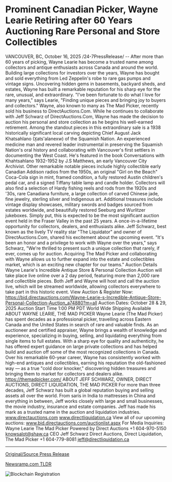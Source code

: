 # Prominent Canadian Picker, Wayne Learie Retiring after 60 Years Auctioning Rare Personal and Store Collectibles

VANCOUVER, BC, October 16, 2025 /24-7PressRelease/ -- After more than 60 years of picking, Wayne Learie has become a trusted name among collectors and antique enthusiasts across Canada and around the world. Building large collections for investors over the years, Wayne has bought and sold everything from Led Zeppelin's robe to rare gas pumps and vintage signs. Uncovering hidden gems in basements, backyard sheds, and estates, Wayne has built a remarkable reputation for his sharp eye for the rare, unusual, and extraordinary.  "I've been fortunate to do what I love for many years," says Learie, "Finding unique pieces and bringing joy to buyers and collectors."  Wayne, also known to many as The Mad Picker, recently sold his business to DirectAuctions.Com. While he continues to collaborate with Jeff Schwarz of DirectAuctions.Com, Wayne has made the decision to auction his personal and store collection as he begins his well-earned retirement.  Among the standout pieces in this extraordinary sale is a 1938 historically significant local carving depicting Chief August Jack Khatsahlano (X̱ats'alanexw) of the Squamish Nation. An experienced medicine man and revered leader instrumental in preserving the Squamish Nation's oral history and collaborating with Vancouver's first settlers in documenting the West Coast. He's featured in the book Conversations with Khahtsahlano 1932-1952 by J.S Matthews, an early Vancouver City Archivist.  Other remarkable notable pieces include highly collectible early Canadian Addison radios from the 1950s, an original "Girl on the Beach" Coca-Cola sign in mint, framed condition, a fully restored Austin children's pedal car, and a signed Tiffany table lamp and candle holder.  Collectors will also find a selection of Hardy fishing reels and rods from the 1920s and '30s, rare Canadiana furniture, a large collection of carved Chinese jade, fine jewelry, sterling silver and Indigenous art.  Additional treasures include vintage display showcases, military swords and badges sourced from estates worldwide, and beautifully restored Seeburg and Wurlitzer jukeboxes.  Simply put, this is expected to be the most significant auction event held in the Fraser Valley in the past 25 years. A once-in-a-lifetime opportunity for collectors, dealers, and enthusiasts alike.  Jeff Schwarz, best known as the lively TV reality star "The Liquidator" and owner of DirectAuctions.Com, shared his excitement about the upcoming event.  "It's been an honor and a privilege to work with Wayne over the years," says Schwarz, "We're thrilled to present such a unique collection that rarely, if ever, comes up for auction. Acquiring The Mad Picker and collaborating with Wayne allows us to further expand into the estate and collectibles market, which is an exciting new chapter for our teams."  Auction Details  Wayne Learie's Incredible Antique Store & Personal Collection Auction will take place live online over a 2 day period, featuring more than 2,000 rare and collectible pieces. Both Jeff and Wayne will host and call the auction live, which will be streamed worldwide, allowing collectors everywhere to take part in this historic event.  View Auction & Register Now: https://bid.directauctions.com/Wayne-Learie-s-Incredible-Antique-Store-Personal-Collection-Auction_a74880?m=all   Auction Dates: October 28 & 29, 2025  Auction Start Time 1:00 PM PDT  World Wide Shipping Available  ABOUT WAYNE LEARIE, THE MAD PICKER  Wayne Learie (The Mad Picker) has spent decades as a professional picker, travelling across Eastern Canada and the United States in search of rare and valuable finds. As an auctioneer and certified appraiser, Wayne brings a wealth of knowledge and experience, specializing in buying, selling, and liquidating everything from single items to full estates.  With a sharp eye for quality and authenticity, he has offered expert guidance on large private collections and has helped build and auction off some of the most recognized collections in Canada. Over his remarkable 60-year career, Wayne has consistently worked with high-end antiques and collectibles, earning his reputation the old-fashioned way — as a true "cold door knocker," discovering hidden treasures and bringing them to market for collectors and dealers alike.  https://themadpicker.com/   ABOUT JEFF SCHWARZ, OWNER, DIRECT AUCTIONS, DIRECT LIQUIDATION, THE MAD PICKER  For more than three decades, Jeff Schwarz has built a global reputation buying and selling assets all over the world. From saris in India to mattresses in China and everything in between, Jeff works closely with large and small businesses, the movie industry, insurance and estate companies. Jeff has made his mark as a trusted name in the auction and liquidation industries.   www.directauctions.com  www.directliquidation.ca   View all of our upcoming auctions: www.bid.directauctions.com/auctionlist.aspx  For Media Inquiries:  Wayne Learie The Mad Picker Powered by Direct Auctions +1 604-970-5150 knowsalot@shaw.ca  CEO Jeff Schwarz Direct Auctions, Direct Liquidation, The Mad Picker +1 604-779-8081 jeff@directliquidation.ca 

---

[Original/Source Press Release](https://www.24-7pressrelease.com/press-release/527753/prominent-canadian-picker-wayne-learie-retiring-after-60-years-auctioning-rare-personal-and-store-collectibles)
                    

[Newsramp.com TLDR](https://newsramp.com/curated-news/legendary-mad-picker-s-final-auction-60-years-of-rare-treasures/5e7ad6da33c9241f3d0994ee3dd9173e) 

 

 



![Blockchain Registration](https://cdn.newsramp.app/24-7PressRelease/qrcode/2510/16/gleeNuaR.webp)